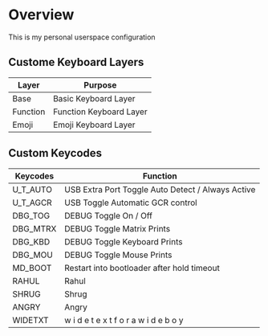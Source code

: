 # Overview

This is my personal userspace configuration

## Custome Keyboard Layers

| Layer    | Purpose                 |
|----------|-------------------------|
| Base     | Basic Keyboard Layer    |
| Function | Function Keyboard Layer |
| Emoji    | Emoji Keyboard Layer    |

## Custom Keycodes

| Keycodes | Function                                          |
|----------|---------------------------------------------------|
| U_T_AUTO | USB Extra Port Toggle Auto Detect / Always Active |
| U_T_AGCR | USB Toggle Automatic GCR control                  |
| DBG_TOG  | DEBUG Toggle On / Off                             |
| DBG_MTRX | DEBUG Toggle Matrix Prints                        |
| DBG_KBD  | DEBUG Toggle Keyboard Prints                      |
| DBG_MOU  | DEBUG Toggle Mouse Prints                         |
| MD_BOOT  | Restart into bootloader after hold timeout        |
| RAHUL    | Rahul                                             |
| SHRUG    | Shrug                                             |
| ANGRY    | Angry                                             |
| WIDETXT  | w i d e t e x t   f o r   a   w i d e   b o y     |